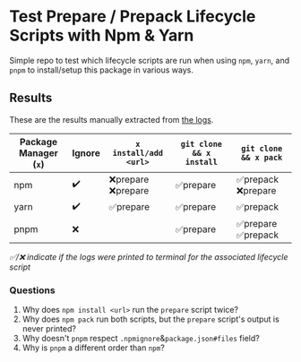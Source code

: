 # Test Prepare / Prepack Lifecycle Scripts with Npm & Yarn

Simple repo to test which lifecycle scripts are run when using `npm`, `yarn`, and `pnpm` to install/setup this package in various ways.

## Results

These are the results manually extracted from [the logs](https://github.com/cinderblock/test-npm-yarn-lifecycle-scripts/actions).

| Package Manager (`x`) | Ignore | `x install/add <url>`  | `git clone && x install` | `git clone && x pack`  |
| --------------------- | ------ | ---------------------- | ------------------------ | ---------------------- |
| npm                   | ✔️     | ❌prepare<br>❌prepare | ✅prepare                | ✅prepack<br>❌prepare |
| yarn                  | ✔️     | ✅prepare              | ✅prepare                | ✅prepack              |
| pnpm                  | ❌     |                        | ✅prepare                | ✅prepare<br>✅prepack |

_✅/❌ indicate if the logs were printed to terminal for the associated lifecycle script_

### Questions

1. Why does `npm install <url>` run the `prepare` script twice?
1. Why does `npm pack` run both scripts, but the `prepare` script's output is never printed?
1. Why doesn't `pnpm` respect `.npmignore`&`package.json#files` field?
1. Why is `pnpm` a different order than `npm`?
